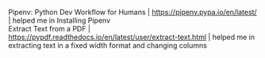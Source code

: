 Pipenv: Python Dev Workflow for Humans | https://pipenv.pypa.io/en/latest/ | helped me in Installing Pipenv<br>
Extract Text from a PDF | https://pypdf.readthedocs.io/en/latest/user/extract-text.html | helped me in extracting text in a fixed width format and changing columns
